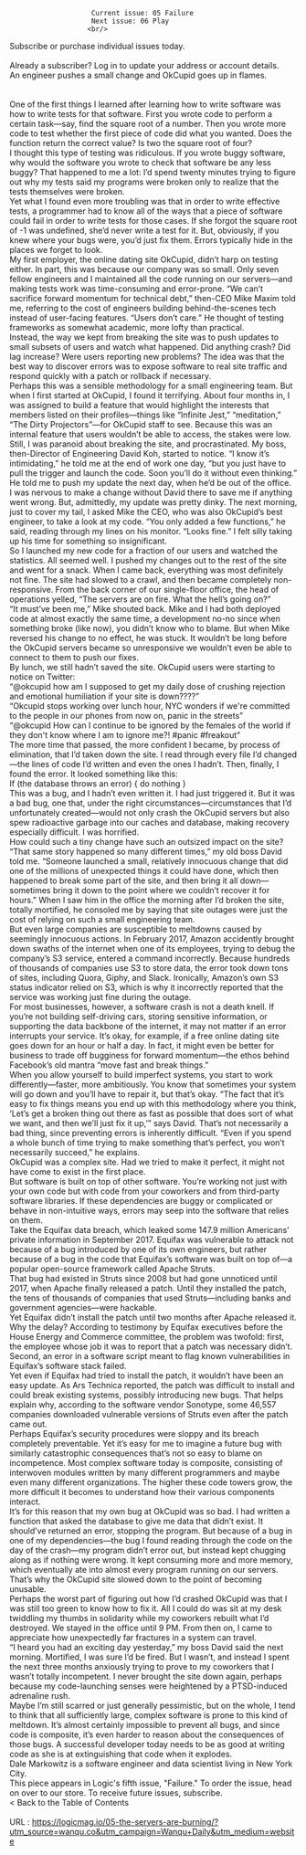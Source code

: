   
                        Current issue: 05 Failure
                        Next issue: 06 Play
                       <br/>   
Subscribe or purchase individual issues today.
                         <br/>   
                            Already a subscriber? Log in to update your address or account details.
                         <br/>   An engineer pushes a small change and OkCupid goes up in flames. <br/>   
 <br/>   One of the first things I learned after learning how to write software was how to write tests for that software. First you wrote code to perform a certain task—say, find the square root of a number. Then you wrote more code to test whether the first piece of code did what you wanted. Does the function return the correct value? Is two the square root of four?  <br/>   I thought this type of testing was ridiculous. If you wrote buggy software, why would the software you wrote to check that software be any less buggy? That happened to me a lot: I’d spend twenty minutes trying to figure out why my tests said my programs were broken only to realize that the tests themselves were broken.  <br/>   Yet what I found even more troubling was that in order to write effective tests, a programmer had to know all of the ways that a piece of software could fail in order to write tests for those cases. If she forgot the square root of -1 was undefined, she’d never write a test for it. But, obviously, if you knew where your bugs were, you’d just fix them. Errors typically hide in the places we forget to look. <br/>   My first employer, the online dating site OkCupid, didn’t harp on testing either. In part, this was because our company was so small. Only seven fellow engineers and I maintained all the code running on our servers—and making tests work was time-consuming and error-prone. “We can’t sacrifice forward momentum for technical debt,” then-CEO Mike Maxim told me, referring to the cost of engineers building behind-the-scenes tech instead of user-facing features. “Users don’t care.” He thought of testing frameworks as somewhat academic, more lofty than practical. <br/>   Instead, the way we kept from breaking the site was to push updates to small subsets of users and watch what happened. Did anything crash? Did lag increase? Were users reporting new problems? The idea was that the best way to discover errors was to expose software to real site traffic and respond quickly with a patch or rollback if necessary. <br/>   Perhaps this was a sensible methodology for a small engineering team. But when I first started at OkCupid, I found it terrifying. About four months in, I was assigned to build a feature that would highlight the interests that members listed on their profiles—things like “Infinite Jest,” “meditation,” “The Dirty Projectors”—for OkCupid staff to see. Because this was an internal feature that users wouldn’t be able to access, the stakes were low.  <br/>   Still, I was paranoid about breaking the site, and procrastinated. My boss, then-Director of Engineering David Koh, started to notice. “I know it’s intimidating,” he told me at the end of work one day, “but you just have to pull the trigger and launch the code. Soon you’ll do it without even thinking.” He told me to push my update the next day, when he’d be out of the office. <br/>   I was nervous to make a change without David there to save me if anything went wrong. But, admittedly, my update was pretty dinky. The next morning, just to cover my tail, I asked Mike the CEO, who was also OkCupid’s best engineer, to take a look at my code. “You only added a few functions,” he said, reading through my lines on his monitor. “Looks fine.” I felt silly taking up his time for something so insignificant. <br/>   So I launched my new code for a fraction of our users and watched the statistics. All seemed well. I pushed my changes out to the rest of the site and went for a snack. When I came back, everything was most definitely not fine. The site had slowed to a crawl, and then became completely non-responsive. From the back corner of our single-floor office, the head of operations yelled, “The servers are on fire. What the hell’s going on?” <br/>   “It must’ve been me,” Mike shouted back. Mike and I had both deployed code at almost exactly the same time, a development no-no since when something broke (like now), you didn’t know who to blame. But when Mike reversed his change to no effect, he was stuck. It wouldn’t be long before the OkCupid servers became so unresponsive we wouldn’t even be able to connect to them to push our fixes. <br/>   By lunch, we still hadn’t saved the site. OkCupid users were starting to notice on Twitter: <br/>   “@okcupid how am I supposed to get my daily dose of crushing rejection and emotional humiliation if your site is down????” <br/>   “Okcupid stops working over lunch hour, NYC wonders if we're committed to the people in our phones from now on, panic in the streets” <br/>   “@okcupid How can I continue to be ignored by the females of the world if they don't know where I am to ignore me?! #panic #freakout” <br/>   The more time that passed, the more confident I became, by process of elimination, that I’d taken down the site. I read through every file I’d changed—the lines of code I’d written and even the ones I hadn’t. Then, finally, I found the error. It looked something like this: <br/>   If (the database throws an error) { do nothing } <br/>   This was a bug, and I hadn’t even written it. I had just triggered it. But it was a bad bug, one that, under the right circumstances—circumstances that I’d unfortunately created—would not only crash the OkCupid servers but also spew radioactive garbage into our caches and database, making recovery especially difficult. I was horrified. <br/>   How could such a tiny change have such an outsized impact on the site? “That same story happened so many different times,” my old boss David told me. “Someone launched a small, relatively innocuous change that did one of the millions of unexpected things it could have done, which then happened to break some part of the site, and then bring it all down—sometimes bring it down to the point where we couldn’t recover it for hours.” When I saw him in the office the morning after I’d broken the site, totally mortified, he consoled me by saying that site outages were just the cost of relying on such a small engineering team. <br/>   But even large companies are susceptible to meltdowns caused by seemingly innocuous actions. In February 2017, Amazon accidently brought down swaths of the internet when one of its employees, trying to debug the company’s S3 service, entered a command incorrectly. Because hundreds of thousands of companies use S3 to store data, the error took down tons of sites, including Quora, Giphy, and Slack. Ironically, Amazon’s own S3 status indicator relied on S3, which is why it incorrectly reported that the service was working just fine during the outage. <br/>   For most businesses, however, a software crash is not a death knell. If you’re not building self-driving cars, storing sensitive information, or supporting the data backbone of the internet, it may not matter if an error interrupts your service. It’s okay, for example, if a free online dating site goes down for an hour or half a day. In fact, it might even be better for business to trade off bugginess for forward momentum—the ethos behind Facebook’s old mantra “move fast and break things.” <br/>   When you allow yourself to build imperfect systems, you start to work differently—faster, more ambitiously. You know that sometimes your system will go down and you’ll have to repair it, but that’s okay. “The fact that it’s easy to fix things means you end up with this methodology where you think, ‘Let’s get a broken thing out there as fast as possible that does sort of what we want, and then we’ll just fix it up,’” says David. That’s not necessarily a bad thing, since preventing errors is inherently difficult. “Even if you spend a whole bunch of time trying to make something that’s perfect, you won’t necessarily succeed,” he explains.  <br/>   OkCupid was a complex site. Had we tried to make it perfect, it might not have come to exist in the first place. <br/>   But software is built on top of other software. You’re working not just with your own code but with code from your coworkers and from third-party software libraries. If these dependencies are buggy or complicated or behave in non-intuitive ways, errors may seep into the software that relies on them.   <br/>   Take the Equifax data breach, which leaked some 147.9 million Americans’ private information in September 2017. Equifax was vulnerable to attack not because of a bug introduced by one of its own engineers, but rather because of a bug in the code that Equifax’s software was built on top of—a popular open-source framework called Apache Struts.  <br/>   That bug had existed in Struts since 2008 but had gone unnoticed until 2017, when Apache finally released a patch. Until they installed the patch, the tens of thousands of companies that used Struts—including banks and government agencies—were hackable. <br/>   Yet Equifax didn’t install the patch until two months after Apache released it. Why the delay? According to testimony by Equifax executives before the House Energy and Commerce committee, the problem was twofold: first, the employee whose job it was to report that a patch was necessary didn’t. Second, an error in a software script meant to flag known vulnerabilities in Equifax’s software stack failed. <br/>   Yet even if Equifax had tried to install the patch, it wouldn’t have been an easy update. As Ars Technica reported, the patch was difficult to install and could break existing systems, possibly introducing new bugs. That helps explain why, according to the software vendor Sonotype, some 46,557 companies downloaded vulnerable versions of Struts even after the patch came out.  <br/>   Perhaps Equifax’s security procedures were sloppy and its breach completely preventable. Yet it’s easy for me to imagine a future bug with similarly catastrophic consequences that’s not so easy to blame on incompetence. Most complex software today is composite, consisting of interwoven modules written by many different programmers and maybe even many different organizations. The higher these code towers grow, the more difficult it becomes to understand how their various components interact. <br/>   It’s for this reason that my own bug at OkCupid was so bad. I had written a function that asked the database to give me data that didn’t exist. It should’ve returned an error, stopping the program. But because of a bug in one of my dependencies—the bug I found reading through the code on the day of the crash—my program didn’t error out, but instead kept chugging along as if nothing were wrong. It kept consuming more and more memory, which eventually ate into almost every program running on our servers. That’s why the OkCupid site slowed down to the point of becoming unusable.  <br/>   Perhaps the worst part of figuring out how I’d crashed OkCupid was that I was still too green to know how to fix it. All I could do was sit at my desk twiddling my thumbs in solidarity while my coworkers rebuilt what I’d destroyed. We stayed in the office until 9 PM. From then on, I came to appreciate how unexpectedly far fractures in a system can travel. <br/>   “I heard you had an exciting day yesterday,” my boss David said the next morning. Mortified, I was sure I’d be fired. But I wasn’t, and instead I spent the next three months anxiously trying to prove to my coworkers that I wasn’t totally incompetent. I never brought the site down again, perhaps because my code-launching senses were heightened by a PTSD-induced adrenaline rush. <br/>   Maybe I’m still scarred or just generally pessimistic, but on the whole, I tend to think that all sufficiently large, complex software is prone to this kind of meltdown. It’s almost certainly impossible to prevent all bugs, and since code is composite, it’s even harder to reason about the consequences of those bugs. A successful developer today needs to be as good at writing code as she is at extinguishing that code when it explodes. <br/>   Dale Markowitz is a software engineer and data scientist living in New York City.  <br/>   This piece appears in Logic's fifth issue, "Failure." To order the issue, head on over to our store. To receive future issues, subscribe. <br/>   < Back to the Table of Contents <br/>  
 URL : https://logicmag.io/05-the-servers-are-burning/?utm_source=wanqu.co&utm_campaign=Wanqu+Daily&utm_medium=website